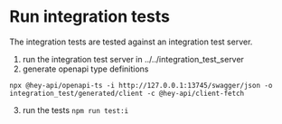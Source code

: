 # Run integration tests

The integration tests are tested against an integration test server.

1. run the integration test server in ../../integration_test_server
2. generate openapi type definitions

```
npx @hey-api/openapi-ts -i http://127.0.0.1:13745/swagger/json -o integration_test/generated/client -c @hey-api/client-fetch
```

3. run the tests `npm run test:i`
